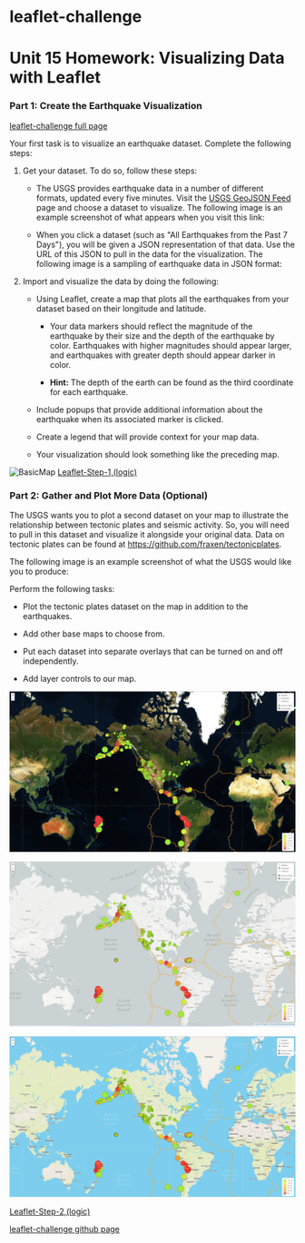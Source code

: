 # leaflet-challenge

# Unit 15 Homework: Visualizing Data with Leaflet

### Part 1: Create the Earthquake Visualization

 [leaflet-challenge full page](https://hanatafesse.github.io/leaflet-challenge/)

Your first task is to visualize an earthquake dataset. Complete the following steps:

1. Get your dataset. To do so, follow these steps: 

   * The USGS provides earthquake data in a number of different formats, updated every five minutes. Visit the [USGS GeoJSON Feed](http://earthquake.usgs.gov/earthquakes/feed/v1.0/geojson.php) page and choose a dataset to visualize. The following image is an example screenshot of what appears when you visit this link:

    * When you click a dataset (such as "All Earthquakes from the Past 7 Days"), you will be given a JSON representation of that data. Use the URL of this JSON to pull in the data for the visualization. The following image is a sampling of earthquake data in JSON format:
2. Import and visualize the data by doing the following: 

   * Using Leaflet, create a map that plots all the earthquakes from your dataset based on their longitude and latitude.

       *  Your data markers should reflect the magnitude of the earthquake by their size and the depth of the earthquake by color. Earthquakes with higher magnitudes should appear larger, and earthquakes with greater depth should appear darker in color.

       * **Hint:** The depth of the earth can be found as the third coordinate for each earthquake.

   * Include popups that provide additional information about the earthquake when its associated marker is clicked.

   * Create a legend that will provide context for your map data.

   * Your visualization should look something like the preceding map.

![BasicMap](/leaflet-challenge/Leaflet-Step-1/Images/BasicMap.png)
[Leaflet-Step-1,(logic)](/leaflet-challenge/Leaflet-Step-1/static/js/logic.js)

### Part 2: Gather and Plot More Data (Optional)

The USGS wants you to plot a second dataset on your map to illustrate the relationship between tectonic plates and seismic activity. So, you will need to pull in this dataset and visualize it alongside your original data. Data on tectonic plates can be found at <https://github.com/fraxen/tectonicplates>.

The following image is an example screenshot of what the USGS would like you to produce:

Perform the following tasks: 

* Plot the tectonic plates dataset on the map in addition to the earthquakes.

* Add other base maps to choose from.

* Put each dataset into separate overlays that can be turned on and off independently.

* Add layer controls to our map.

![satellitemap](./Leaflet-Step-1/Images/satellitemap.png)

![mapboxlight](./Leaflet-Step-1/Images/mapboxlight.png)

![mapboxoutdoors](./Leaflet-Step-1/Images/mapboxoutdoors.png)

[Leaflet-Step-2,(logic)](/leaflet-challenge/Leaflet-Step-2/static/js/logic.js)

[leaflet-challenge github page](https://github.com/HanaTafesse/leaflet-challenge)
